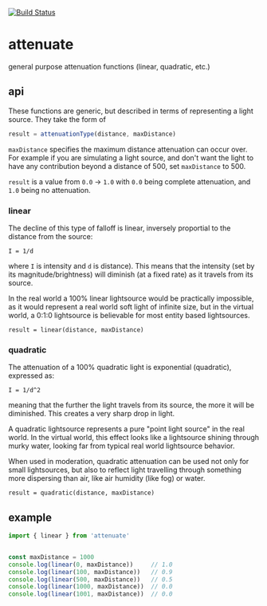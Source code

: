 [![Build Status](https://travis-ci.org/mreinstein/attenuate.svg?branch=master)](https://travis-ci.org/mreinstein/attenuate)

# attenuate

general purpose attenuation functions (linear, quadratic, etc.)

## api
These functions are generic, but described in terms of representing a light source.
They take the form of

```javascript
result = attenuationType(distance, maxDistance)
```

`maxDistance` specifies the maximum distance attenuation can occur over. For example if you are simulating
a light source, and don't want the light to have any contribution beyond a distance of 500, set `maxDistance` to 500.

`result` is a value from `0.0` -> `1.0` with `0.0` being complete attenuation, and `1.0` being no attenuation.



### linear
The decline of this type of falloff is linear, inversely proportial to the distance from the
source:

`I = 1/d`

where `I` is intensity and `d` is distance). This means that the intensity
(set by its magnitude/brightness) will diminish (at a fixed rate) as it travels from its source.

In the real world a 100% linear lightsource would be practically impossible, as it would represent
a real world soft light of infinite size, but in the virtual world, a 0:1:0 lightsource is
believable for most entity based lightsources.

`result = linear(distance, maxDistance)`


### quadratic
The attenuation of a 100% quadratic light is exponential (quadratic), expressed as:

`I = 1/d^2`

meaning that the further the light travels from its source, the more it will be diminished.
This creates a very sharp drop in light.

A quadratic lightsource represents a pure "point light source" in the real world. In the virtual
world, this effect looks like a lightsource shining through murky water, looking far from typical
real world lightsource behavior.

When used in moderation, quadratic attenuation can be used not only for small lightsources, but
also to reflect light travelling through something more dispersing than air, like air humidity
(like fog) or water.

`result = quadratic(distance, maxDistance)`


## example

```javascript
import { linear } from 'attenuate'


const maxDistance = 1000
console.log(linear(0, maxDistance))     // 1.0
console.log(linear(100, maxDistance))   // 0.9
console.log(linear(500, maxDistance))   // 0.5
console.log(linear(1000, maxDistance))  // 0.0
console.log(linear(1001, maxDistance))  // 0.0
```
